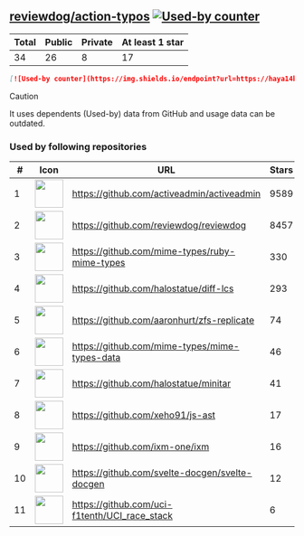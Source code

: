 





## [reviewdog/action-typos](https://github.com/reviewdog/action-typos) [![Used-by counter](https://img.shields.io/endpoint?url=https://haya14busa.github.io/github-used-by/data/reviewdog/action-typos/shieldsio.json)](https://github.com/haya14busa/github-used-by/tree/main/repo/reviewdog/action-typos)

| Total | Public | Private | At least 1 star
| ----- | ------ | ------- | ---------------
| 34 | 26 | 8 | 17 |

```md
[![Used-by counter](https://img.shields.io/endpoint?url=https://haya14busa.github.io/github-used-by/data/reviewdog/action-typos/shieldsio.json)](https://github.com/haya14busa/github-used-by/tree/main/repo/reviewdog/action-typos)
```

> [!CAUTION]
> It uses dependents (Used-by) data from GitHub and usage data can be outdated.

### Used by following repositories

| # | Icon | URL | Stars |
| -- | -- | -- | -- | 
|1|<img src="https://github.com/activeadmin.png" width=50 height=50>|https://github.com/activeadmin/activeadmin|9589|
|2|<img src="https://github.com/reviewdog.png" width=50 height=50>|https://github.com/reviewdog/reviewdog|8457|
|3|<img src="https://github.com/mime-types.png" width=50 height=50>|https://github.com/mime-types/ruby-mime-types|330|
|4|<img src="https://github.com/halostatue.png" width=50 height=50>|https://github.com/halostatue/diff-lcs|293|
|5|<img src="https://github.com/aaronhurt.png" width=50 height=50>|https://github.com/aaronhurt/zfs-replicate|74|
|6|<img src="https://github.com/mime-types.png" width=50 height=50>|https://github.com/mime-types/mime-types-data|46|
|7|<img src="https://github.com/halostatue.png" width=50 height=50>|https://github.com/halostatue/minitar|41|
|8|<img src="https://github.com/xeho91.png" width=50 height=50>|https://github.com/xeho91/js-ast|17|
|9|<img src="https://github.com/ixm-one.png" width=50 height=50>|https://github.com/ixm-one/ixm|16|
|10|<img src="https://github.com/svelte-docgen.png" width=50 height=50>|https://github.com/svelte-docgen/svelte-docgen|12|
|11|<img src="https://github.com/uci-f1tenth.png" width=50 height=50>|https://github.com/uci-f1tenth/UCI_race_stack|6|
